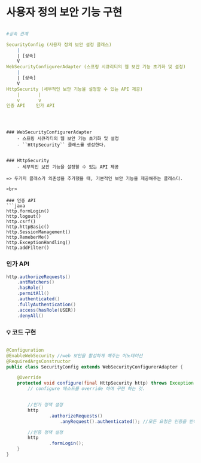 # 사용자 정의 보안 기능 구현


```yaml

#상속 관계

SecurityConfig (사용자 정의 보안 설정 클래스)
    |
    | [상속]
    V
WebSecurityConfigurerAdapter (스프링 시큐리티의 웹 보안 기능 초기화 및 설정)
    |
    | [상속]
    V
HttpSecurity (세부적인 보안 기능을 설정할 수 있는 API 제공)
    |       |
    v       v
인증 API    인가 API

```




```



### WebSecurityConfigurerAdapter
    - 스프링 시큐리티의 웹 보안 기능 초기화 및 설정
    - ``HttpSecurity`` 클래스를 생성한다.


### HttpSecurity
    - 세부적인 보안 기능을 설정할 수 있는 API 제공

=> 두가지 클래스가 의존성을 추가했을 때, 기본적인 보안 기능을 제공해주는 클래스다. 

<br>

### 인증 API
```java
http.formLogin()
http.logout()
http.csrf()
http.httpBasic()
http.SessionManagement()
http.RemeberMe()
http.ExceptionHandling()
http.addFilter()
```

### 인가 API
```java
http.authorizeRequests()
    .antMatchers()
    .hasRole()
    .permitAll()
    .authenticated()
    .fullyAuthentication()
    .access(hasRole(USER))
    .denyAll()
```

### 💡 코드 구현

```java

@Configuration
@EnableWebSecurity //web 보안을 활성하게 해주는 어노테이션
@RequiredArgsConstructor
public class SecurityConfig extends WebSecurityConfigurerAdapter {

    @Override
    protected void configure(final HttpSecurity http) throws Exception {
        // configure 메소드를 override 하여 구현 하는 것.


        //인가 정책 설정
        http
                .authorizeRequests()
                    .anyRequest().authenticated(); //모든 요청은 인증을 받아야한다.

        //인증 정책 설정
        http
                .formLogin();
    }
}